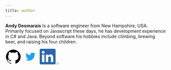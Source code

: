 ```yaml
---
title: author
---
```


**Andy Desmarais** Is a software engineer from New Hampshire, USA. Primarily focused on Javascript these days, he has development experience in C# and Java. Beyond software his hobbies include climbing, brewing beer, and raising his four children.

[<img src="github-logo.png" style="height: 50px">](https://github.com/terodox)
[<img src="twitter-logo.svg" style="height: 50px">](https://twitter.com/terodox)
[<img src="linkedin-logo.png" style="height: 50px">](https://www.linkedin.com/in/terodox/)